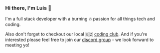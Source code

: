 ### Hi there, I'm Luis 👋

I'm a full stack developer with a burning 🔥 passion for all things tech and coding.

Also don't forget to checkout our local 🇧🇿 [coding club](https://belizecodingclub.org/). And if you're interested please feel free to join our [discord group](https://discord.gg/RWAc3kcZVq) - we look forward to meeting yo! 

<!--
**luisrodge/luisrodge** is a ✨ _special_ ✨ repository because its `README.md` (this file) appears on your GitHub profile.

Here are some ideas to get you started:

🔭 I’m currently working on quikapply.com
🌱 I’m currently learning Serverless
- 👯 I’m looking to collaborate on ...
- 🤔 I’m looking for help with ...
- 💬 Ask me about ...
- 📫 How to reach me: ...
- 😄 Pronouns: ...
- ⚡ Fun fact: ...
-->
